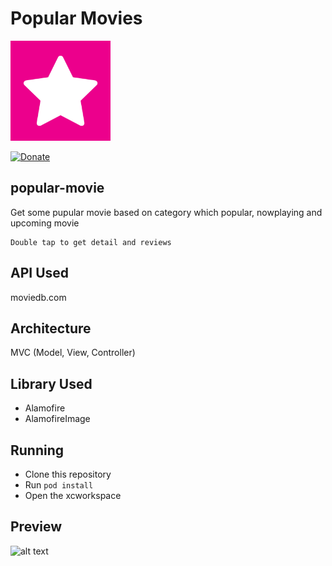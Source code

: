 Popular Movies
===================
<img src="./preview/Popular-Movie-1024.png" alt="alt text" width="160px" height="160px">

[![Donate](https://img.shields.io/badge/Donate-PayPal-green.svg?maxAge=600)](https://www.paypal.com/cgi-bin/webscr?cmd=_donations&business=huttarichard%40gmail%2ecom&lc=MQ&item_name=Github%20IG%20API&no_note=0&currency_code=EUR&bn=PP%2dDonationsBF)

## popular-movie
Get some pupular movie based on category which popular, nowplaying and upcoming movie
```
Double tap to get detail and reviews
```
## API Used
moviedb.com
## Architecture

MVC (Model, View, Controller)

## Library Used

- Alamofire
- AlamofireImage

## Running

- Clone this repository
- Run `pod install`
- Open the xcworkspace

## Preview
<img src="./preview/Popular-Movie-1024.gif" alt="alt text" width="260px" height="480px">
